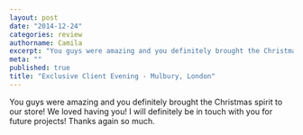 ```yaml
---
layout: post
date: "2014-12-24"
categories: review
authorname: Camila
excerpt: "You guys were amazing and you definitely brought the Christmas spirit to our store!"
meta: ""
published: true
title: "Exclusive Client Evening - Mulbury, London"
---
```




You guys were amazing and you definitely brought the Christmas spirit to our store! We loved having you! I will definitely be in touch with you for future projects! Thanks again so much.
